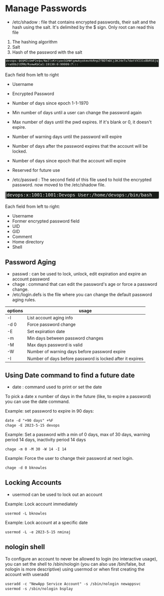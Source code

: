 # Manage Passwords

- /etc/shadow : file that contains encrypted passwords, their salt and the hash using the salt. It's delimited by the $ sign. Only root can read this file
 
 1. The hashing algorithm
 2. Salt
 3. Hash of the password with the salt

![/etc/shadow](/images/etc-shadow.png)

Each field from left to right
- Username
- Encrypted Password
- Number of days since epoch 1-1-1970
- Min number of days until a user can change the password again
- Max number of days until the pwd expires. If it's blank or 0, it doesn't expire.
- Number of warning days until the password will expire
- Number of days after the password expires that the account will be locked.
- Number of days since epoch that the account will expire
- Reserved for future use


- /etc/passwd : The second field of this file used to hold the encrypted password. now moved to the /etc/shadow file.

![/etc/passwd](/images/etc-passwd.png)

Each field from left to right:
- Username
- Former encrypted password field
- UID
- GID
- Comment
- Home directory
- Shell

## Password Aging

- passwd : can be used to lock, unlock, edit expiration and expire an account password
- chage : command that can edit the password's age or force a password change.
- /etc/login.defs is the file where you can change the default password aging rules.


| options | usage |
|---------|-------|
| -l |  List account aging info|
| -d 0| Force password change|
| -E | Set expiration date|
| -m | Min days between password changes |
| -M | Max days password is valid|
| -W | Number of warning days before password expire|
| -I | Number of days before password is locked after it expires|

## Using Date command to find a future date
- date : command used to print or set the date

To pick a date x number of days in the future (like, to expire a password) you can use the date command.

Example: set password to expire in 90 days:
```
date -d "+90 days" +%F
chage -E 2023-5-15 devops
```

Example: Set a password with a min of 0 days, max of 30 days, warning period 14 days, inactivity period 14 days

```
chage -m 0 -M 30 -W 14 -I 14
```

Example: Force the user to change their password at next login.
```
chage -d 0 bknowles
```
## Locking Accounts
- usermod can be used to lock out an account

Example: Lock account immediately
```
usermod -L bknowles
```

Example: Lock account at a specific date
```
usermod -L -e 2023-5-15 nminaj
```

## nologin shell

To configure an account to never be allowed to login (no interactive usage), you can set the shell to /sbin/nologin (you can also use /bin/false, but nologin is more descriptive) using usermod or when first creating the account with useradd

```
useradd -c "NewApp Service Account" -s /sbin/nologin newappsvc
usermod -s /sbin/nologin bsplay
```
